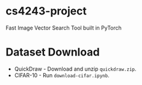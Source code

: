 # cs4243-project
Fast Image Vector Search Tool built in PyTorch

# Dataset Download
- QuickDraw - Download and unzip `quickdraw.zip`.
- CIFAR-10 - Run `download-cifar.ipynb`.
